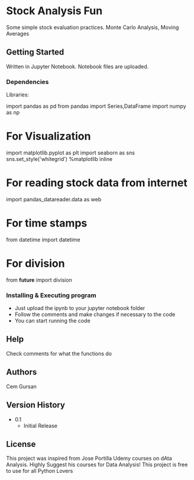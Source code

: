 # Stock Analysis Fun

Some simple stock evaluation practices. Monte Carlo Analysis, Moving Averages

## Getting Started

Written in Jupyter Notebook. Notebook files are uploaded.

### Dependencies

Libraries:

import pandas as pd
from pandas import Series,DataFrame
import numpy as np

# For Visualization
import matplotlib.pyplot as plt
import seaborn as sns
sns.set_style('whitegrid')
%matplotlib inline

# For reading stock data from internet
import pandas_datareader.data as web

# For time stamps
from datetime import datetime

# For division
from __future__ import division

### Installing & Executing program

* Just upload the ipynb to your jupyter notebook folder 
* Follow the comments and make changes if necessary to the code
* You can start running the code

## Help

Check comments for what the functions do

## Authors

Cem Gursan


## Version History

* 0.1
    * Initial Release

## License
This project was inspired from Jose Portilla Udemy courses on dAta Analysis. Highly Suggest his courses for Data Analysis!
This project is free to use for all Python Lovers
